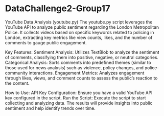 # DataChallenge2-Group17

YouTube Data Analysis (youtube.py)
The youtube.py script leverages the YouTube API to analyze public sentiment regarding the London Metropolitan Police. It collects videos based on specific keywords related to policing in London, extracting key metrics like view counts, likes, and the number of comments to gauge public engagement.

Key Features:
Sentiment Analysis: Utilizes TextBlob to analyze the sentiment of comments, classifying them into positive, negative, or neutral categories.
Categorical Analysis: Sorts comments into predefined themes (similar to those used for news analysis) such as violence, policy changes, and police-community interactions.
Engagement Metrics: Analyzes engagement through likes, views, and comment counts to assess the public’s reaction to the content.

How to Use:
API Key Configuration: Ensure you have a valid YouTube API key configured in the script.
Run the Script: Execute the script to start collecting and analyzing data. The results will provide insights into public sentiment and help identify trends over time.
